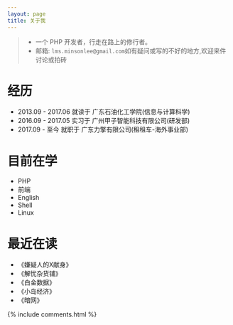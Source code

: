 ```yaml
---
layout: page
title: 关于我 
---
```


> - 一个 PHP 开发者，行走在路上的修行者。
> - 邮箱: `lms.minsonlee@gmail.com`如有疑问或写的不好的地方,欢迎来件讨论或拍砖

# 经历
- 2013.09 - 2017.06 就读于 广东石油化工学院(信息与计算科学)
- 2016.09 - 2017.05 实习于 广州甲子智能科技有限公司(研发部)
- 2017.09 - 至今 就职于 广东力擎有限公司(租租车-海外事业部)

# 目前在学
- PHP
- 前端
- English
- Shell
- Linux

# 最近在读
- 《嫌疑人的X献身》
- 《解忧杂货铺》
- 《白金数据》
- 《小岛经济》
- 《暗网》

{% include comments.html %}

